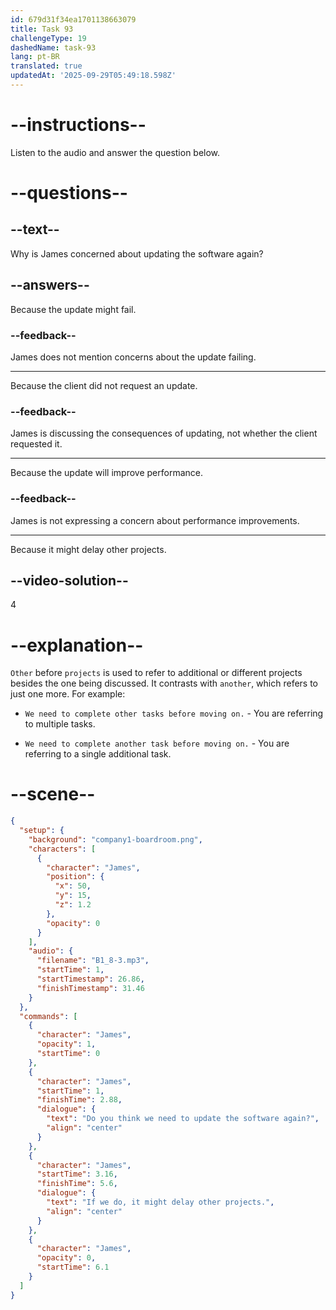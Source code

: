 ```yaml
---
id: 679d31f34ea1701138663079
title: Task 93
challengeType: 19
dashedName: task-93
lang: pt-BR
translated: true
updatedAt: '2025-09-29T05:49:18.598Z'
---
```


<!-- (Audio) James: Do you think we need to update the software again? If we do, it might delay other projects. -->

# --instructions--

Listen to the audio and answer the question below.

# --questions--

## --text--

Why is James concerned about updating the software again?

## --answers--

Because the update might fail.

### --feedback--

James does not mention concerns about the update failing.

---

Because the client did not request an update.

### --feedback--

James is discussing the consequences of updating, not whether the client requested it.

---

Because the update will improve performance.

### --feedback--

James is not expressing a concern about performance improvements.

---

Because it might delay other projects.

## --video-solution--

4

# --explanation--

`Other` before `projects` is used to refer to additional or different projects besides the one being discussed. It contrasts with `another`, which refers to just one more. For example:

- `We need to complete other tasks before moving on.` - You are referring to multiple tasks.

- `We need to complete another task before moving on.` - You are referring to a single additional task.

# --scene--

```json
{
  "setup": {
    "background": "company1-boardroom.png",
    "characters": [
      {
        "character": "James",
        "position": {
          "x": 50,
          "y": 15,
          "z": 1.2
        },
        "opacity": 0
      }
    ],
    "audio": {
      "filename": "B1_8-3.mp3",
      "startTime": 1,
      "startTimestamp": 26.86,
      "finishTimestamp": 31.46
    }
  },
  "commands": [
    {
      "character": "James",
      "opacity": 1,
      "startTime": 0
    },
    {
      "character": "James",
      "startTime": 1,
      "finishTime": 2.88,
      "dialogue": {
        "text": "Do you think we need to update the software again?",
        "align": "center"
      }
    },
    {
      "character": "James",
      "startTime": 3.16,
      "finishTime": 5.6,
      "dialogue": {
        "text": "If we do, it might delay other projects.",
        "align": "center"
      }
    },
    {
      "character": "James",
      "opacity": 0,
      "startTime": 6.1
    }
  ]
}
```
